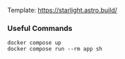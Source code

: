 Template: https://starlight.astro.build/

### Useful Commands
```
docker compose up
docker compose run --rm app sh
```